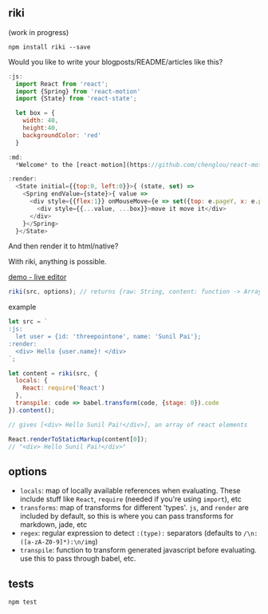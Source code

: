 riki
---

(work in progress)

`npm install riki --save`

Would you like to write your blogposts/README/articles like this?

```js
:js:
  import React from 'react';
  import {Spring} from 'react-motion'
  import {State} from 'react-state';

  let box = {
    width: 40,
    height:40,
    backgroundColor: 'red'
  }

:md:
  *Welcome* to the [react-motion](https://github.com/chenglou/react-motion/) playground!

:render:
  <State initial={{top:0, left:0}}>{ (state, set) =>
    <Spring endValue={state}>{ value =>
      <div style={{flex:1}} onMouseMove={e => set({top: e.pageY, x: e.pageX})}>
        <div style={{...value, ...box}}>move it move it</div>
      </div>
    }</Spring>
  }</State>
```

  And then render it to html/native?

  With riki, anything is possible.

  [demo - live editor](threepointone.github.io/riki/examples/simple)

```js
riki(src, options); // returns {raw: String, content: function -> Array}
```
example
```js
let src = `
:js:
  let user = {id: 'threepointone', name: 'Sunil Pai'};
:render:
  <div> Hello {user.name}! </div>
`;

let content = riki(src, {
  locals: {
    React: require('React')
  },
  transpile: code => babel.transform(code, {stage: 0}).code
}).content();

// gives [<div> Hello Sunil Pai!</div>], an array of react elements

React.renderToStaticMarkup(content[0]);
// "<div> Hello Sunil Pai!</div>"

```

options
---
- `locals`: map of locally available references when evaluating. These include stuff like `React`, `require` (needed if you're using `import`), etc
- `transforms`: map of transforms for different 'types'. `js`, and `render` are included by default, so this is where you can pass transforms for markdown, jade, etc
- `regex`: regular expression to detect `:(type):` separators (defaults to `/\n:([a-zA-Z0-9]*):\n/img`)
- `transpile`: function to transform generated javascript before evaluating. use this to pass through babel, etc.

tests
---
`npm test`

